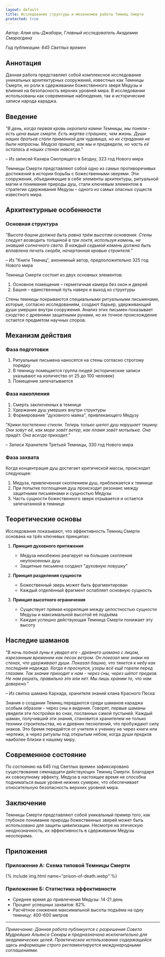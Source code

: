 ```yaml
---
layout: default
title: Исследование структуры и механизмов работы Темниц Смерти
protected: true
---
```


*Автор: Алия аль-Джабари, Главный исследователь Академии Смарагдина*

*Год публикации: 645 Светлых времен*

## Аннотация
Данная работа представляет собой комплексное исследование уникальных архитектурных сооружений, известных как Темницы Смерти, их роли в сдерживании божественного зверя Медузы и влияния на безопасность верхних уровней мира. В исследовании использованы как современные наблюдения, так и исторические записи народа караджа.

## Введение

_"В день, когда первая кровь окропила камни Темницы, мы поняли – есть цена выше смерти. Есть жертва страшнее, чем жизнь. Души наших братьев стали приманкой для чудовища, но их страдания не были напрасны. Медуза пришла, как мы и предвидели, но часть её осталась в наших стенах навсегда."_

– Из записей Кахира Смотрящего в Бездну, 323 год Нового мира

Темницы Смерти представляют собой одно из самых противоречивых достижений в истории борьбы с божественными зверями. Эти сооружения, объединяющие в себе элементы архитектуры, ритуальной магии и понимания природы душ, стали ключевым элементом в стратегии сдерживания Медузы – одного из самых опасных существ известного мира.

## Архитектурные особенности

### Основная структура

_"Высота башни должна быть равна трём высотам основания. Стены следует возводить толщиной в три локтя, используя камень, не знавший солнечного света. В каждый седьмой камень должна быть вплавлена печать скорби, начертанная кровью строителя."_

– Из "Книги Темниц", анонимный автор, предположительно 325 год Нового мира

Темница Смерти состоит из двух основных элементов:
1. Основное помещение – герметичная камера без окон и дверей
2. Башня – единственный путь наверх и выход из структуры

Стены темницы покрываются специальными ритуальными письменами, которые, согласно исследованиям, создают барьер, удерживающий души умерших внутри сооружения. Анализ этих письмен показывает сходство с древними защитными рунами, но их точное происхождение остается предметом научных споров.

## Механизм действия

### Фаза подготовки
1. Ритуальные письмена наносятся на стены согласно строгому порядку
2. В темницу помещается группа людей (исторические записи указывают на количество от 25 до 100 человек)
3. Помещение запечатывается

### Фаза накопления
1. Смерть заключенных в темнице
2. Удержание душ умерших внутри структуры
3. Формирование "духовного маяка", привлекающего Медузу

_"Крики постепенно стихли. Теперь только шепот душ нарушает тишину. Они зовут её, как море зовёт ветер, как пламя зовёт мотылька. Она придёт. Она всегда приходит."_

– Записи Хранителя Третьей Темницы, 330 год Нового мира

### Фаза захвата
Когда концентрация душ достигает критической массы, происходит следующее:
1. Медуза, привлеченная скоплением душ, приближается к темнице
2. При попытке поглощения душ происходит резонанс между защитными письменами и сущностью Медузы
3. Часть сущности божественного зверя отрывается и остается запечатанной в темнице

## Теоретические основы

Исследования показывают, что эффективность Темниц Смерти основана на трёх ключевых принципах:

1. **Принцип духовного притяжения**
   - Медуза неизбежно реагирует на большие скопления неупокоенных душ
   - Защитные письмена создают "духовную ловушку"

2. **Принцип разделения сущности**
   - Божественный зверь может быть фрагментирован
   - Каждый отделённый фрагмент ослабляет основную сущность

3. **Принцип высотного ограничения**
   - Существует прямая корреляция между целостностью сущности Медузы и максимальной высотой её подъёма
   - Каждая успешно действующая Темница Смерти понижает эту высоту

## Наследие шаманов

_"В ночь полной луны я увидел его - древнего шамана с лицом, изрезанным временем как песок ветром. Он показал мне знаки на стенах, что удерживают души. Показал башню, что тянется к небу как последняя надежда. Когда я проснулся, узоры всё ещё горели перед глазами. Так знание приходит к нам - через сны, через шёпот предков. Не нам решать, правильно это или нет. Мы лишь храним то, что нам доверено."_

– Из свитка шамана Кархада, хранителя знаний клана Красного Песка

Знания о создании Темниц передаются среди шаманов караджа особым образом - через сны и видения. Говорят, первые шаманы увидели эти постройки во снах, посланных самой пустыней. Каждый шаман, получивший эти знания, становится хранителем не только техники строительства, но и древних песнопений, что пробуждают силу знаков. Это бремя передаётся от учителя к ученику не через книги или чертежи, а через ритуалы под открытым небом, когда души предков наиболее близки к нашему миру.

## Современное состояние

По состоянию на 645 год Светлых времен зафиксировано существование семнадцати действующих Темниц Смерти. Благодаря их совокупному эффекту, Медуза в настоящее время не способна подниматься выше уровня нижних сумерек, что обеспечивает относительную безопасность верхних уровней мира.

## Заключение

Темницы Смерти представляют собой уникальный пример того, как глубокое понимание природы божественных зверей может быть использовано для защиты цивилизации. Несмотря на этическую неоднозначность, их эффективность в сдерживании Медузы неоспорима.

## Приложения

### Приложение А: Схема типовой Темницы Смерти
{% include img.html name="prison-of-death.webp" %}

### Приложение Б: Статистика эффективности
- Среднее время до привлечения Медузы: 14-21 день
- Процент успешных захватов: 82%
- Расчётное снижение максимальной высоты подъёма на одну темницу: 400-600 метров

---

*Примечание: Данная работа публикуется с разрешения Совета Мудрейших Альянса Секиры и предназначена исключительно для академических целей. Практическое использование содержащейся здесь информации строго регламентируется международными соглашениями.*